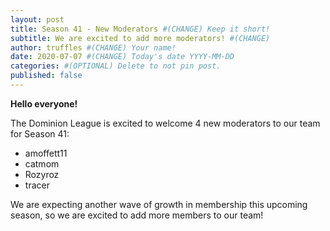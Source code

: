 ```yaml
---
layout: post
title: Season 41 - New Moderators #(CHANGE) Keep it short!
subtitle: We are excited to add more moderators! #(CHANGE)
author: truffles #(CHANGE) Your name!
date: 2020-07-07 #(CHANGE) Today's date YYYY-MM-DD
categories: #(OPTIONAL) Delete to not pin post.
published: false
---
```


**Hello everyone!**

The Dominion League is excited to welcome 4 new moderators to our team for Season 41:

* amoffett11
* catmom
* Rozyroz
* tracer

We are expecting another wave of growth in membership this upcoming season, so we are excited to add more members to our team!
